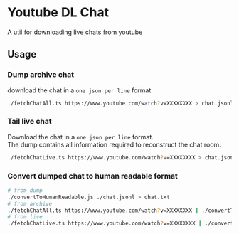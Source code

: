 # Youtube DL Chat

A util for downloading live chats from youtube

## Usage

### Dump archive chat

download the chat in a `one json per line` format

```bash
./fetchChatAll.ts https://www.youtube.com/watch?v=XXXXXXXX > chat.jsonl
```

### Tail live chat

Download the chat in a `one json per line` format.  
The dump contains all information required to reconstruct the chat room.

```bash
./fetchChatLive.ts https://www.youtube.com/watch?v=XXXXXXXX > chat.jsonl
```

### Convert dumped chat to human readable format

```bash
# from dump
./convertToHumanReadable.js ./chat.jsonl > chat.txt
# from archive
./fetchChatAll.ts https://www.youtube.com/watch?v=XXXXXXXX | ./convertToHumanReadable.js > chat.txt
# from live
./fetchChatLive.ts https://www.youtube.com/watch?v=XXXXXXXX | ./convertToHumanReadable.js > chat.txt
```